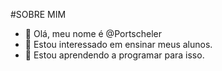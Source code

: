 #SOBRE MIM

- 👋 Olá, meu nome é @Portscheler
- 👀 Estou interessado em ensinar meus alunos.
- 🌱 Estou aprendendo a programar para isso.


<!---
Portscheler/Portscheler is a ✨ special ✨ repository because its `README.md` (this file) appears on your GitHub profile.
You can click the Preview link to take a look at your changes.
--->
